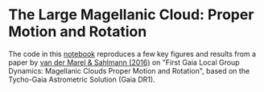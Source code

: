 # The Large Magellanic Cloud: Proper Motion and Rotation

The code in this [notebook](https://github.com/pmplewa/Gaia-LMC/blob/master/main.ipynb) reproduces a few key figures and results from a paper by [van der Marel & Sahlmann (2016)](http://iopscience.iop.org/article/10.3847/2041-8205/832/2/L23) on "First Gaia Local Group Dynamics: Magellanic Clouds Proper Motion and Rotation", based on the Tycho-Gaia Astrometric Solution (Gaia DR1).
